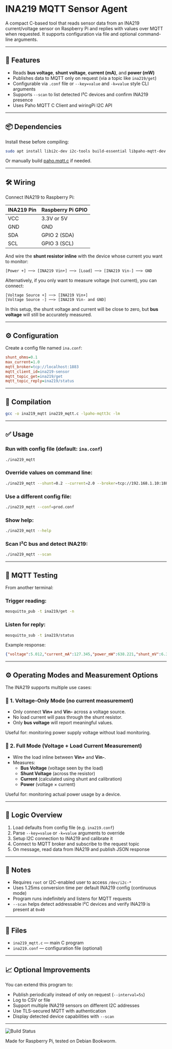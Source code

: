 # INA219 MQTT Sensor Agent

A compact C-based tool that reads sensor data from an INA219 current/voltage sensor on Raspberry Pi and replies with values over MQTT when requested. It supports configuration via file and optional command-line arguments.

---

## 🔧 Features

- Reads **bus voltage**, **shunt voltage**, **current (mA)**, and **power (mW)**
- Publishes data to MQTT only on request (via a topic like `ina219/get`)
- Configurable via `.conf` file or `--key=value` and `-k=value` style CLI arguments
- Supports `--scan` to list detected I²C devices and confirm INA219 presence
- Uses Paho MQTT C Client and wiringPi I2C API

---

## 📦 Dependencies

Install these before compiling:

```bash
sudo apt install libi2c-dev i2c-tools build-essential libpaho-mqtt-dev
```

Or manually build [paho.mqtt.c](https://github.com/eclipse/paho.mqtt.c) if needed.

---

## 🛠️ Wiring

Connect INA219 to Raspberry Pi:

| INA219 Pin | Raspberry Pi GPIO |
|------------|-------------------|
| VCC        | 3.3V or 5V        |
| GND        | GND               |
| SDA        | GPIO 2 (SDA)      |
| SCL        | GPIO 3 (SCL)      |

And wire the **shunt resistor inline** with the device whose current you want to monitor:

```
[Power +] ──> [INA219 Vin+] ──> [Load] ──> [INA219 Vin-] ──> GND
```

Alternatively, if you only want to measure voltage (not current), you can connect:

```
[Voltage Source +] ──> [INA219 Vin+]
[Voltage Source -] ──> [INA219 Vin- and GND]
```

In this setup, the shunt voltage and current will be close to zero, but **bus voltage** will still be accurately measured.

---

## ⚙️ Configuration

Create a config file named `ina.conf`:

```ini
shunt_ohms=0.1
max_current=1.0
mqtt_broker=tcp://localhost:1883
mqtt_client_id=ina219-sensor
mqtt_topic_get=ina219/get
mqtt_topic_reply=ina219/status
```

---

## 🚀 Compilation

```bash
gcc -o ina219_mqtt ina219_mqtt.c -lpaho-mqtt3c -lm
```

---

## ✅ Usage

### Run with config file (default: `ina.conf`)
```bash
./ina219_mqtt
```

### Override values on command line:
```bash
./ina219_mqtt --shunt=0.2 --current=2.0 --broker=tcp://192.168.1.10:1883
```

### Use a different config file:
```bash
./ina219_mqtt --conf=prod.conf
```

### Show help:
```bash
./ina219_mqtt --help
```

### Scan I²C bus and detect INA219:
```bash
./ina219_mqtt --scan
```

---

## 🧪 MQTT Testing

From another terminal:

### Trigger reading:
```bash
mosquitto_pub -t ina219/get -n
```

### Listen for reply:
```bash
mosquitto_sub -t ina219/status
```

Example response:
```json
{"voltage":5.012,"current_mA":127.345,"power_mW":638.221,"shunt_mV":6.382}
```

---

## ⚙️ Operating Modes and Measurement Options

The INA219 supports multiple use cases:

### 🔹 1. Voltage-Only Mode (no current measurement)
- Only connect **Vin+** and **Vin-** across a voltage source.
- No load current will pass through the shunt resistor.
- Only **bus voltage** will report meaningful values.

Useful for: monitoring power supply voltage without load monitoring.

### 🔹 2. Full Mode (Voltage + Load Current Measurement)
- Wire the load inline between **Vin+** and **Vin-**.
- Measures:
  - **Bus Voltage** (voltage seen by the load)
  - **Shunt Voltage** (across the resistor)
  - **Current** (calculated using shunt and calibration)
  - **Power** (voltage × current)

Useful for: monitoring actual power usage by a device.

---

## 🧠 Logic Overview

1. Load defaults from config file (e.g. `ina219.conf`)
2. Parse `--key=value` or `-k=value` arguments to override
3. Setup I2C connection to INA219 and calibrate it
4. Connect to MQTT broker and subscribe to the request topic
5. On message, read data from INA219 and publish JSON response

---

## 📌 Notes

- Requires `root` or I2C-enabled user to access `/dev/i2c-*`
- Uses 1.25ms conversion time per default INA219 config (continuous mode)
- Program runs indefinitely and listens for MQTT requests
- `--scan` helps detect addressable I²C devices and verify INA219 is present at `0x40`

---

## 📂 Files

- `ina219_mqtt.c` — main C program
- `ina219.conf` — configuration file (optional)

---

## 📈 Optional Improvements

You can extend this program to:

- Publish periodically instead of only on request (`--interval=5s`)
- Log to CSV or file
- Support multiple INA219 sensors on different I2C addresses
- Use TLS-secured MQTT with authentication
- Display detected device capabilities with `--scan`

---

![Build Status](https://github.com/YOUR_USERNAME/YOUR_REPO/actions/workflows/build.yml/badge.svg)

Made for Raspberry Pi, tested on Debian Bookworm.
